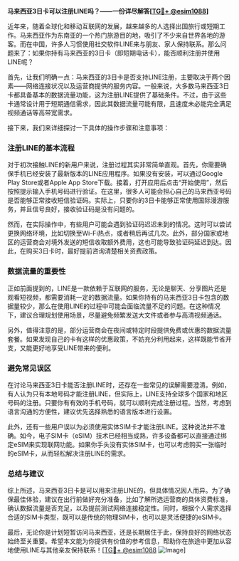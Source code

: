 **马来西亚3日卡可以注册LINE吗？——一份详尽解答[[TG💪+ @esim1088](https://t.me/s/esim1088)]**

近年来，随着全球化和移动互联网的发展，越来越多的人选择出国旅行或短期工作。马来西亚作为东南亚的一个热门旅游目的地，吸引了不少来自世界各地的游客。而在中国，许多人习惯使用社交软件LINE来与朋友、家人保持联系。那么问题来了：如果你持有马来西亚的3日卡（即短期电话卡），能否顺利注册并使用LINE呢？

首先，让我们明确一点：马来西亚的3日卡是否支持LINE注册，主要取决于两个因素——网络连接状况以及运营商提供的服务内容。一般来说，大多数马来西亚3日卡都具备基本的数据流量功能，这为注册LINE提供了基础条件。不过，由于这些卡通常设计用于短期通信需求，因此其数据流量可能有限，且速度未必能完全满足视频通话等高带宽需求。

接下来，我们来详细探讨一下具体的操作步骤和注意事项：

### 注册LINE的基本流程

对于初次接触LINE的新用户来说，注册过程其实非常简单直观。首先，你需要确保手机已经安装了最新版本的LINE应用程序。如果没有安装，可以通过Google Play Store或者Apple App Store下载。接着，打开应用后点击“开始使用”，然后按照提示输入手机号码进行验证。在这里，很多人可能会担心自己的马来西亚号码是否能够正常接收短信验证码。实际上，只要你的3日卡能够正常使用国际漫游服务，并且信号良好，接收验证码是没有问题的。

然而，在实际操作中，有些用户可能会遇到验证码迟迟未到的情况。这时可以尝试更换网络环境，比如切换至Wi-Fi热点，或者稍后再试几次。此外，部分国家或地区的运营商会对境外发送的短信收取额外费用，这也可能导致验证码延迟到达。因此，在购买3日卡时，最好提前咨询清楚相关资费政策。

### 数据流量的重要性

正如前面提到的，LINE是一款依赖于互联网的服务，无论是聊天、分享图片还是观看短视频，都需要消耗一定的数据流量。如果你持有的马来西亚3日卡包含的数据量较少，那么在使用LINE的过程中可能会面临流量不足的问题。在这种情况下，建议合理规划使用场景，尽量避免频繁发送大文件或者参与高清视频通话。

另外，值得注意的是，部分运营商会在夜间或特定时段提供免费或优惠的数据流量套餐。如果发现自己的卡有这样的优惠政策，不妨充分利用起来，这样既能节省开支，又能更好地享受LINE带来的便利。

### 避免常见误区

在讨论马来西亚3日卡能否注册LINE时，还存在一些常见的误解需要澄清。例如，有人认为只有本地号码才能注册LINE，但实际上，LINE支持全球多个国家和地区号码的注册。只要你有有效的手机号码，就可以顺利完成注册过程。当然，考虑到语言沟通的方便性，建议优先选择熟悉的语言版本进行设置。

此外，还有一些用户误以为必须使用实体SIM卡才能注册LINE。这种说法并不准确。如今，电子SIM卡（eSIM）技术已经相当成熟，许多设备都可以直接通过绑定eSIM来实现联网功能。如果你手头没有实体SIM卡，也可以考虑购买一张临时的eSIM卡，从而轻松解决注册LINE的需求。

### 总结与建议

综上所述，马来西亚3日卡是可以用来注册LINE的，但具体情况因人而异。为了确保最佳体验，建议在出行前做好充分准备，比如了解所选运营商的具体资费标准，确认数据流量是否充足，以及提前测试网络连接稳定性。同时，根据个人需求选择合适的SIM卡类型，既可以是传统的物理SIM卡，也可以是灵活便捷的eSIM卡。

最后，无论你是计划短暂访问马来西亚，还是长期居住于此，保持良好的网络状态始终至关重要。希望本文能为你提供有价值的参考信息，帮助你在旅途中更加从容地使用LINE与其他亲友保持联系！[[TG💪+ @esim1088](https://t.me/s/esim1088) ![Image](https://i.postimg.cc/4NQfJmqS/Snipaste-2025-05-13-00-14-12.png)]